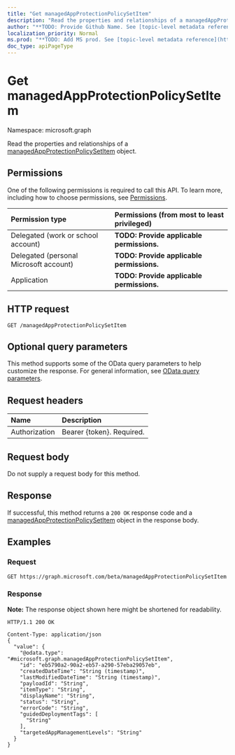```yaml
---
title: "Get managedAppProtectionPolicySetItem"
description: "Read the properties and relationships of a managedAppProtectionPolicySetItem object."
author: "**TODO: Provide Github Name. See [topic-level metadata reference](https://msgo.azurewebsites.net/add/document/guidelines/metadata.html#topic-level-metadata)**"
localization_priority: Normal
ms.prod: "**TODO: Add MS prod. See [topic-level metadata reference](https://msgo.azurewebsites.net/add/document/guidelines/metadata.html#topic-level-metadata)**"
doc_type: apiPageType
---
```


# Get managedAppProtectionPolicySetItem
Namespace: microsoft.graph

Read the properties and relationships of a [managedAppProtectionPolicySetItem](../resources/intune-managedappprotectionpolicysetitem.md) object.

## Permissions
One of the following permissions is required to call this API. To learn more, including how to choose permissions, see [Permissions](/graph/permissions-reference).

|Permission type|Permissions (from most to least privileged)|
|:---|:---|
|Delegated (work or school account)|**TODO: Provide applicable permissions.**|
|Delegated (personal Microsoft account)|**TODO: Provide applicable permissions.**|
|Application|**TODO: Provide applicable permissions.**|

## HTTP request

<!-- {
  "blockType": "ignored"
}
-->
``` http
GET /managedAppProtectionPolicySetItem
```

## Optional query parameters
This method supports some of the OData query parameters to help customize the response. For general information, see [OData query parameters](/graph/query-parameters).

## Request headers
|Name|Description|
|:---|:---|
|Authorization|Bearer {token}. Required.|

## Request body
Do not supply a request body for this method.

## Response

If successful, this method returns a `200 OK` response code and a [managedAppProtectionPolicySetItem](../resources/intune-managedappprotectionpolicysetitem.md) object in the response body.

## Examples

### Request
<!-- {
  "blockType": "request",
  "name": "get_managedappprotectionpolicysetitem"
}
-->
``` http
GET https://graph.microsoft.com/beta/managedAppProtectionPolicySetItem
```


### Response
**Note:** The response object shown here might be shortened for readability.
<!-- {
  "blockType": "response",
  "truncated": true,
  "@odata.type": "microsoft.graph.managedAppProtectionPolicySetItem"
}
-->
``` http
HTTP/1.1 200 OK

Content-Type: application/json
{
  "value": {
    "@odata.type": "#microsoft.graph.managedAppProtectionPolicySetItem",
    "id": "eb5790a2-90a2-eb57-a290-57eba29057eb",
    "createdDateTime": "String (timestamp)",
    "lastModifiedDateTime": "String (timestamp)",
    "payloadId": "String",
    "itemType": "String",
    "displayName": "String",
    "status": "String",
    "errorCode": "String",
    "guidedDeploymentTags": [
      "String"
    ],
    "targetedAppManagementLevels": "String"
  }
}
```

